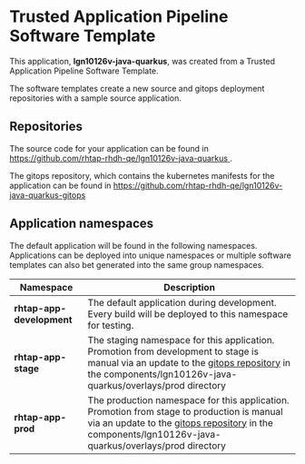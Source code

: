# Trusted Application Pipeline Software Template

This application, **lgn10126v-java-quarkus**, was created from a Trusted Application Pipeline Software Template.

The software templates create a new source and gitops deployment repositories with a sample source application. 

## Repositories

The source code for your application can be found in [https://github.com/rhtap-rhdh-qe/lgn10126v-java-quarkus ](https://github.com/rhtap-rhdh-qe/lgn10126v-java-quarkus ).
 
The gitops repository, which contains the kubernetes manifests for the application can be found in 
[https://github.com/rhtap-rhdh-qe/lgn10126v-java-quarkus-gitops ](https://github.com/rhtap-rhdh-qe/lgn10126v-java-quarkus-gitops ) 

## Application namespaces 

The default application will be found in the following namespaces. Applications can be deployed into unique namespaces or multiple software templates can also bet generated into the same group namespaces.  

|  Namespace   |  Description   |  
| -------- | -------- |   
| **rhtap-app-development** | The default application during development. Every build will be deployed to this namespace for testing. | 
| **rhtap-app-stage** | The staging namespace for this application. Promotion from development to stage is manual via an update to the [gitops repository](https://github.com/rhtap-rhdh-qe/lgn10126v-java-quarkus-gitops ) in the components/lgn10126v-java-quarkus/overlays/prod directory |  
| **rhtap-app-prod** | The production namespace for this application. Promotion from stage to production is manual via an update to the [gitops repository](https://github.com/rhtap-rhdh-qe/lgn10126v-java-quarkus-gitops ) in the components/lgn10126v-java-quarkus/overlays/prod directory | 